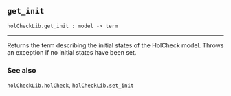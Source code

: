 ## `get_init`

``` hol4
holCheckLib.get_init : model -> term
```

------------------------------------------------------------------------

Returns the term describing the initial states of the HolCheck model.
Throws an exception if no initial states have been set.

### See also

[`holCheckLib.holCheck`](#holCheckLib.holCheck),
[`holCheckLib.set_init`](#holCheckLib.set_init)
